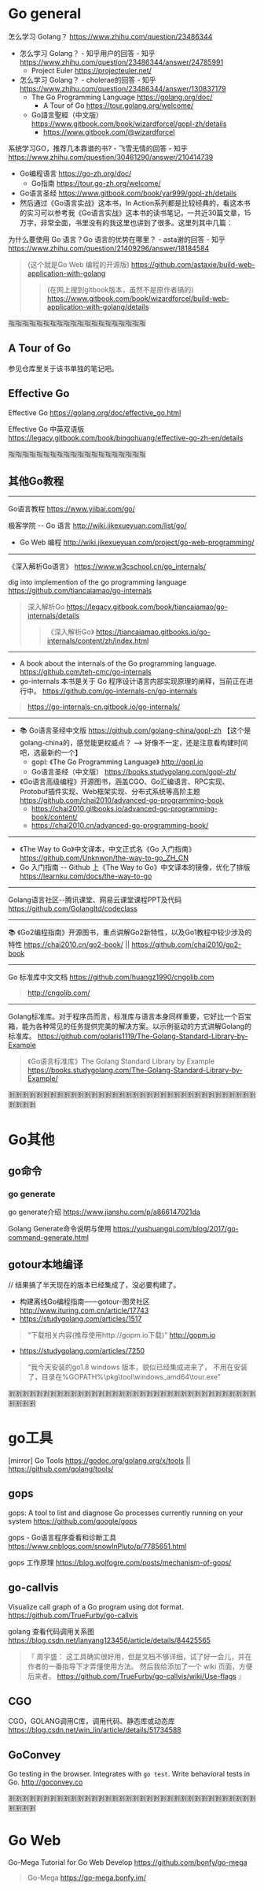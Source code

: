 
# Go general

怎么学习 Golang？ https://www.zhihu.com/question/23486344
- 怎么学习 Golang？ - 知乎用户的回答 - 知乎 https://www.zhihu.com/question/23486344/answer/24785991
  - Project Euler https://projecteuler.net/
- 怎么学习 Golang？ - cholerae的回答 - 知乎 https://www.zhihu.com/question/23486344/answer/130837179
  - The Go Programming Language https://golang.org/doc/
    - A Tour of Go https://tour.golang.org/welcome/
  - Go語言聖經（中文版） https://www.gitbook.com/book/wizardforcel/gopl-zh/details
    - https://www.gitbook.com/@wizardforcel

系统学习GO，推荐几本靠谱的书? - 飞雪无情的回答 - 知乎 https://www.zhihu.com/question/30461290/answer/210414739
- Go编程语言 https://go-zh.org/doc/
  - Go指南 https://tour.go-zh.org/welcome/
- Go语言圣经 https://www.gitbook.com/book/yar999/gopl-zh/details
- 然后通过《Go语言实战》这本书，In Action系列都是比较经典的，看这本书的实习可以参考我《Go语言实战》这本书的读书笔记，一共近30篇文章，15万字，非常全面，书里没有的我这里也讲到了很多。这里列其中几篇：

为什么要使用 Go 语言？Go 语言的优势在哪里？ - asta谢的回答 - 知乎 https://www.zhihu.com/question/21409296/answer/18184584
> (这个就是Go Web 编程的开源版) https://github.com/astaxie/build-web-application-with-golang
>> (在网上搜到gitbook版本，虽然不是原作者搞的) https://www.gitbook.com/book/wizardforcel/build-web-application-with-golang/details

:u6307::u6307::u6307::u6307::u6307::u6307::u6307::u6307::u6307::u6307::u6307::u6307::u6307::u6307::u6307::u6307::u6307::u6307::u6307::u6307:

## A Tour of Go

参见仓库里关于该书单独的笔记吧。

## Effective Go

Effective Go https://golang.org/doc/effective_go.html

Effective Go 中英双语版 https://legacy.gitbook.com/book/bingohuang/effective-go-zh-en/details

:u6307::u6307::u6307::u6307::u6307::u6307::u6307::u6307::u6307::u6307::u6307::u6307::u6307::u6307::u6307::u6307::u6307::u6307::u6307::u6307:

## 其他Go教程

--------------------------------------------------

Go语言教程 https://www.yiibai.com/go/

极客学院 -- Go 语言
http://wiki.jikexueyuan.com/list/go/
- Go Web 编程 http://wiki.jikexueyuan.com/project/go-web-programming/

--------------------------------------------------

《深入解析Go语言》 https://www.w3cschool.cn/go_internals/

dig into implemention of the go programming language https://github.com/tiancaiamao/go-internals
> 深入解析Go https://legacy.gitbook.com/book/tiancaiamao/go-internals/details
>> 《深入解析Go》 https://tiancaiamao.gitbooks.io/go-internals/content/zh/index.html

--------------------------------------------------

- A book about the internals of the Go programming language. https://github.com/teh-cmc/go-internals
- go-internals 本书是关于 Go 程序设计语言内部实现原理的阐释，当前正在进行中。 https://github.com/go-internals-cn/go-internals
> https://go-internals-cn.gitbook.io/go-internals/

--------------------------------------------------

- 📚 Go语言圣经中文版 https://github.com/golang-china/gopl-zh 【这个是golang-china的，感觉能更权威点？ --> 好像不一定，还是注意看构建时间吧，选最新的一个】
  * gopl: 《The Go Programming Language》  http://gopl.io
  * Go语言圣经（中文版） https://books.studygolang.com/gopl-zh/
- 《Go语言高级编程》开源图书，涵盖CGO、Go汇编语言、RPC实现、Protobuf插件实现、Web框架实现、分布式系统等高阶主题 https://github.com/chai2010/advanced-go-programming-book
  * https://chai2010.gitbooks.io/advanced-go-programming-book/content/
  * https://chai2010.cn/advanced-go-programming-book/

--------------------------------------------------

- 《The Way to Go》中文译本，中文正式名《Go 入门指南》 https://github.com/Unknwon/the-way-to-go_ZH_CN
- Go 入门指南 -- Github 上《The Way to Go》中文译本的镜像，优化了排版 https://learnku.com/docs/the-way-to-go

--------------------------------------------------

Golang语言社区--腾讯课堂、网易云课堂课程PPT及代码 https://github.com/Golangltd/codeclass

--------------------------------------------------

📚 《Go2编程指南》开源图书，重点讲解Go2新特性，以及Go1教程中较少涉及的特性 https://chai2010.cn/go2-book/ || https://github.com/chai2010/go2-book

--------------------------------------------------

Go 标准库中文文档 https://github.com/huangz1990/cngolib.com
> http://cngolib.com/

--------------------------------------------------

Golang标准库。对于程序员而言，标准库与语言本身同样重要，它好比一个百宝箱，能为各种常见的任务提供完美的解决方案。以示例驱动的方式讲解Golang的标准库。 https://github.com/polaris1119/The-Golang-Standard-Library-by-Example
> 《Go语言标准库》The Golang Standard Library by Example https://books.studygolang.com/The-Golang-Standard-Library-by-Example/

:u5272::u5272::u5272::u5272::u5272::u5272::u5272::u5272::u5272::u5272::u5272::u5272::u5272::u5272::u5272::u5272::u5272::u5272::u5272::u5272::u5272::u5272::u5272::u5272::u5272::u5272::u5272::u5272::u5272::u5272::u5272::u5272::u5272::u5272::u5272::u5272::u5272::u5272::u5272::u5272:

# Go其他

## go命令

### go generate

go generate介绍 https://www.jianshu.com/p/a866147021da

Golang Generate命令说明与使用 https://yushuangqi.com/blog/2017/go-command-generate.html

## gotour本地编译

// 结果搞了半天现在的版本已经集成了，没必要构建了。

- 构建离线Go编程指南——gotour-图灵社区 http://www.ituring.com.cn/article/17743
- https://studygolang.com/articles/1517
> “下载相关内容(推荐使用http://gopm.io下载)” http://gopm.io
- https://studygolang.com/articles/7250
> “我今天安装的go1.8 windows 版本，貌似已经集成进来了， 不用在安装了，目录在%GOPATH%\pkg\tool\windows_amd64\tour.exe”

:u5272::u5272::u5272::u5272::u5272::u5272::u5272::u5272::u5272::u5272::u5272::u5272::u5272::u5272::u5272::u5272::u5272::u5272::u5272::u5272::u5272::u5272::u5272::u5272::u5272::u5272::u5272::u5272::u5272::u5272::u5272::u5272::u5272::u5272::u5272::u5272::u5272::u5272::u5272::u5272:

# go工具

[mirror] Go Tools https://godoc.org/golang.org/x/tools || https://github.com/golang/tools/

## gops

gops: A tool to list and diagnose Go processes currently running on your system https://github.com/google/gops

gops - Go语言程序查看和诊断工具 https://www.cnblogs.com/snowInPluto/p/7785651.html

gops 工作原理 https://blog.wolfogre.com/posts/mechanism-of-gops/

## go-callvis

Visualize call graph of a Go program using dot format. https://github.com/TrueFurby/go-callvis

golang 查看代码调用关系图 https://blog.csdn.net/lanyang123456/article/details/84425565
> 『 周宇盛： 这工具确实很好用，但是文档不够详细，试了好一会儿，并在作者的一番指导下才弄懂使用方法。 然后我给添加了一个 wiki 页面，方便后来者。 https://github.com/TrueFurby/go-callvis/wiki/Use-flags 』

## CGO

CGO，GOLANG调用C库，调用代码、静态库或动态库 https://blog.csdn.net/win_lin/article/details/51734588

## GoConvey

Go testing in the browser. Integrates with `go test`. Write behavioral tests in Go. http://goconvey.co

:u5272::u5272::u5272::u5272::u5272::u5272::u5272::u5272::u5272::u5272::u5272::u5272::u5272::u5272::u5272::u5272::u5272::u5272::u5272::u5272::u5272::u5272::u5272::u5272::u5272::u5272::u5272::u5272::u5272::u5272::u5272::u5272::u5272::u5272::u5272::u5272::u5272::u5272::u5272::u5272:

# Go Web

Go-Mega Tutorial for Go Web Develop https://github.com/bonfy/go-mega
> Go-Mega https://go-mega.bonfy.im/
